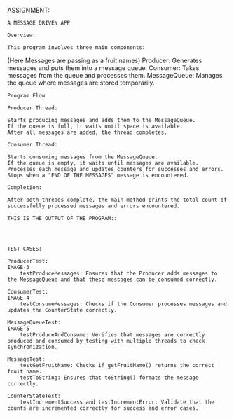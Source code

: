 
ASSIGNMENT:

	A MESSAGE DRIVEN APP
	
	Overview:
	
	This program involves three main components:
  (Here Messages are passing as a fruit names)
	Producer: Generates messages and puts them into a message queue.
	Consumer: Takes messages from the queue and processes them.
	MessageQueue: Manages the queue where messages are stored temporarily.
	
	Program Flow
	
	Producer Thread:

	Starts producing messages and adds them to the MessageQueue.
	If the queue is full, it waits until space is available.
	After all messages are added, the thread completes.
	
	Consumer Thread:

	Starts consuming messages from the MessageQueue.
	If the queue is empty, it waits until messages are available.
	Processes each message and updates counters for successes and errors.
	Stops when a "END OF THE MESSAGES" message is encountered.
	
	Completion:

	After both threads complete, the main method prints the total count of successfully processed messages and errors encountered.
	
	THIS IS THE OUTPUT OF THE PROGRAM::
	
	
	
	
	TEST CASES:
	
	ProducerTest:
	IMAGE-3
		testProduceMessages: Ensures that the Producer adds messages to the MessageQueue and that these messages can be consumed correctly.
	
	ConsumerTest:
	IMAGE-4
		testConsumeMessages: Checks if the Consumer processes messages and updates the CounterState correctly.	
	
	MessageQueueTest:
	IMAGE-5
		testProduceAndConsume: Verifies that messages are correctly produced and consumed by testing with multiple threads to check synchronization.
	
	MessageTest:
		testGetFruitName: Checks if getFruitName() returns the correct fruit name.
		testToString: Ensures that toString() formats the message correctly.

	CounterStateTest:
		testIncrementSuccess and testIncrementError: Validate that the counts are incremented correctly for success and error cases.

